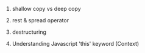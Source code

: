 1. shallow copy vs deep copy
2. rest & spread operator
3. destructuring 

4. Understanding Javascript 'this' keyword (Context)
